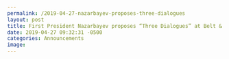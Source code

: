 ```yaml
---
permalink: /2019-04-27-nazarbayev-proposes-three-dialogues
layout: post
title: First President Nazarbayev proposes “Three Dialogues” at Belt & Road Forum
date: 2019-04-27 09:32:31 -0500
categories: Announcements
image:
---
```

